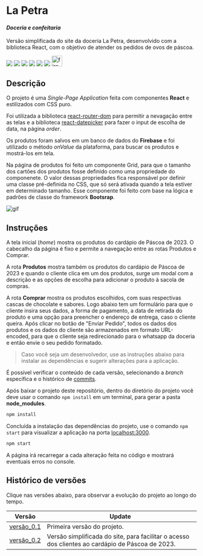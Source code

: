 # La Petra
#### _Doceria e confeitaria_
Versão simplificada do site da doceria La Petra, desenvolvido com a biblioteca React, com o objetivo de atender os pedidos de ovos de páscoa.

![](https://img.shields.io/badge/React-20232A?style=for-the-badge&logo=react&logoColor=61DAFB) ![](https://img.shields.io/badge/React_Router-CA4245?style=for-the-badge&logo=react-router&logoColor=white) ![](https://img.shields.io/badge/JavaScript-F7DF1E?style=for-the-badge&logo=javascript&logoColor=black) ![](https://img.shields.io/badge/CSS3-1572B6?style=for-the-badge&logo=css3&logoColor=white) ![](https://img.shields.io/badge/HTML5-E34F26?style=for-the-badge&logo=html5&logoColor=white) ![](https://img.shields.io/badge/GIT-E44C30?style=for-the-badge&logo=git&logoColor=white)
<img src="https://www.gstatic.com/devrel-devsite/prod/v8a94f…925fa3ba11417ee489de75/firebase/images/lockup.svg" height="28px" alt="firebase"/>

## Descrição
O projeto é uma *Single-Page Application* feita com componentes **React** e estilizados com CSS puro.

Foi utilizada a biblioteca [react-router-dom](https://reactrouter.com/en/main/start/tutorial) para permitir a nevagação entre as telas e a biblioteca [react-datepicker](https://reactdatepicker.com/) para fazer o input de escolha de data, na página *order*.

Os produtos foram salvos em um banco de dados do **Firebase** e foi utilizado o método *onValue* da plataforma, para buscar os produtos e mostrá-los em tela.

Na página de produtos foi feito um componente Grid, para que o tamanho dos cartões dos produtos fosse definido como uma propriedade do componenete. O valor dessas propriedades fica responsável por definir uma classe pré-definida no CSS, que só será ativada quando a tela estiver em determinado tamanho. Esse componente foi feito com base na lógica e padrões de classe do framework **Bootsrap**.

<img src="./src/assets/animation.gif" alt="gif"/>

## Instruções
A tela inicial (*home*) mostra os produtos do cardápio de Páscoa de 2023. O cabecalho da página é fixo e permite a navegação entre as rotas Produtos e Comprar.

A rota **Produtos** mostra também os produtos do cardápio de Páscoa de 2023 e quando o cliente clica em um dos produtos, surge um modal com a descrição e as opções de escolha para adicionar o produto à sacola de compras.

A rota **Comprar** mostra os produtos escolhidos, com suas respectivas cascas de chocolate e sabores. Logo abaixo tem um formulário para que o cliente insira seus dados, a forma de pagamento, a data de retirada do produto e uma opção para preencher o endereço de entrega, caso o cliente queira. Após clicar no botão de "Enviar Pedido", todos os dados dos produtos e os dados do cliente são armazenados em formato URL-encoded, para que o cliente seja redirecionado para o whatsapp da doceria e então envie o seu pedido formatado.

> Caso você seja um desenvolvedor, use as instruções abaixo para instalar as dependências e sugerir alterações para a aplicação.

É possível verificar o conteúdo de cada versão, selecionando a *branch* específica e o histórico de [commits].

Após baixar o projeto deste repositório, dentro do diretório do projeto você deve usar o comando `npm install` em um terminal, para gerar a pasta **node_modules**.
```sh
npm install
```
Concluída a instalação das dependências do projeto, use o comando `npm start` para visualizar a aplicação na porta [localhost:3000](http://localhost:3000).
```sh
npm start
```
A página irá recarregar a cada alteração feita no código e mostrará eventuais erros no console.

## Histórico de versões

Clique nas versões abaixo, para observar a evolução do projeto ao longo do tempo.

| Versão | Update |
| ------ | ------ |
| [versão_0.1](https://la-petra-git-v01-pedropaivadev.vercel.app/) | Primeira versão do projeto. |
| [versão_0.2](https://la-petra-git-v02-pedropaivadev.vercel.app/) | Versão simplificada do site, para facilitar o acesso dos clientes ao cardápio de Páscoa de 2023. |

[//]: # (These are reference links used in the body of this note and get stripped out when the markdown processor does its job. There is no need to format nicely because it shouldn't be seen. Thanks SO - http://stackoverflow.com/questions/4823468/store-comments-in-markdown-syntax)

[commits]: <https://github.com/PedroPaivaDev/la-petra/commits/main>